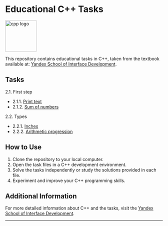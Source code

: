# Educational C++ Tasks

<img src="https://upload.wikimedia.org/wikipedia/commons/thumb/1/18/ISO_C%2B%2B_Logo.svg/1200px-ISO_C%2B%2B_Logo.svg.png" width="100px" alt="cpp logo" />

This repository contains educational tasks in C++, taken from the textbook available at: [Yandex School of Interface Development](https://education.yandex.ru/handbook/cpp).

## Tasks

2.1. First step
- 2.1.1. [Print text](C%2B%2B%20practice/print_text.cpp)
- 2.1.2. [Sum of numbers](C%2B%2B%20practice/sum_of_numbers.cpp)


2.2. Types
- 2.2.1. [Inches](C%2B%2B%20practice/inches.cpp)
- 2.2.2. [Arithmetic progression](C%2B%2B%20practice/ar_progression.cpp)
## How to Use

1. Clone the repository to your local computer.
2. Open the task files in a C++ development environment.
3. Solve the tasks independently or study the solutions provided in each file.
4. Experiment and improve your C++ programming skills.

## Additional Information

For more detailed information about C++ and the tasks, visit the [Yandex School of Interface Development](https://education.yandex.ru/handbook/cpp).

---
